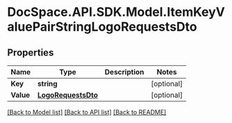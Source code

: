 # DocSpace.API.SDK.Model.ItemKeyValuePairStringLogoRequestsDto

## Properties

Name | Type | Description | Notes
------------ | ------------- | ------------- | -------------
**Key** | **string** |  | [optional] 
**Value** | [**LogoRequestsDto**](LogoRequestsDto.md) |  | [optional] 

[[Back to Model list]](../README.md#documentation-for-models) [[Back to API list]](../README.md#documentation-for-api-endpoints) [[Back to README]](../README.md)


